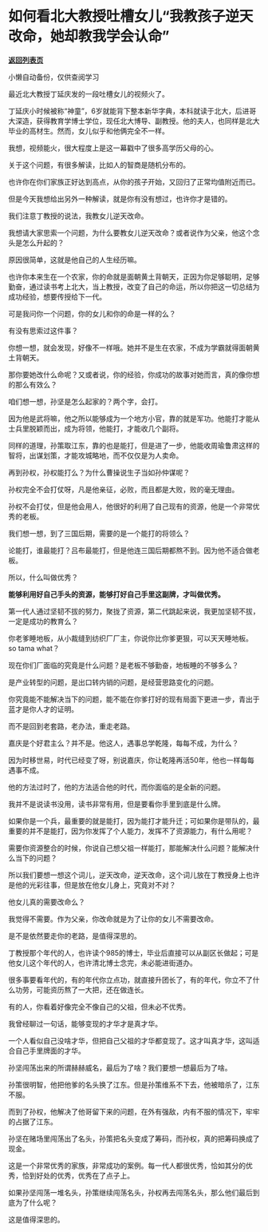# 如何看北大教授吐槽女儿“我教孩子逆天改命，她却教我学会认命”

[**返回列表页**](/gzh/记忆承载3)

小懒自动备份，仅供查阅学习

最近北大教授丁延庆发的一段吐槽女儿的视频火了。

  

丁延庆小时候被称“神童”，6岁就能背下整本新华字典，本科就读于北大，后进哥大深造，获得教育学博士学位，现任北大博导、副教授。他的夫人，也同样是北大毕业的高材生。然而，女儿似乎和他俩完全不一样。

  

我想，视频能火，很大程度上是这一幕戳中了很多高学历父母的心。

  

关于这个问题，有很多解读，比如人的智商是随机分布的。  

  

也许你在你们家族正好达到高点，从你的孩子开始，又回归了正常均值附近而已。

  

但是今天我想给出另外一种解读，就是你有没有想过，也许你才是错的。  

  

我们注意丁教授的说法，我教女儿逆天改命。  

  

我想请大家思索一个问题，为什么要教女儿逆天改命？或者说作为父亲，他这个念头是怎么升起的？  

  

原因很简单，这就是他自己的人生经历嘛。  

  

也许你本来生在一个农家，你的命就是面朝黄土背朝天，正因为你足够聪明，足够勤奋，通过读书考上北大，当上教授，改变了自己的命运，所以你把这一切总结为成功经验，想要传授给下一代。

  

可是我问你一个问题，你的女儿和你的命是一样的么？  

  

有没有思索过这件事？  

  

你想一想，就会发现，好像不一样哦。她并不是生在农家，不成为学霸就得面朝黄土背朝天。  

  

那你要她改什么命呢？又或者说，你的经验，你成功的故事对她而言，真的像你想的那么有效么？  

  

咱们想一想，孙坚是怎么起家的？两个字，会打。  

  

因为他是武将嘛，他之所以能够成为一个地方小官，靠的就是军功。他能打才能从士兵里脱颖而出，成为将领，他能打，才能收几个副将。

  

同样的道理，孙策取江东，靠的也是能打，但是进了一步，他能收周瑜鲁肃这样的智将，出谋划策，才能攻城略地，而不仅仅是为人卖命。  

  

再到孙权，孙权能打么？为什么曹操说生子当如孙仲谋呢？

  

孙权完全不会打仗呀，凡是他亲征，必败，而且都是大败，败的毫无理由。  

  

孙权不会打仗，但是他会用人，他很好的利用了自己现有的资源，他是一个非常优秀的老板。  

  

我们想一想，到了三国后期，需要的是一个能打的将领么？  

  

论能打，谁最能打？吕布最能打，但是他连三国后期都熬不到。因为他不适合做老板。

  

所以，什么叫做优秀？  

  

 **能够利用好自己手头的资源，能够打好自己手里这副牌，才叫做优秀。**

  

第一代人通过坚韧不拔的努力，聚拢了资源，第二代跳起来说，我更加坚韧不拔，一定是成功的教育么？  

  

你老爹睡地板，从小裁缝到纺织厂厂主，你说你比你爹更狠，可以天天睡地板。so tama what？  

  

现在你们厂面临的究竟是什么问题？是老板不够勤奋，地板睡的不够多么？

  

是产业转型的问题，是出口转内销的问题，是经营思路变化的问题。

  

你究竟能不能解决当下的问题，能不能在你爹打好的现有局面下更进一步，青出于蓝才是你人才的证明。

  

而不是回到老套路，老办法，重走老路。  

  

嘉庆是个好君主么？并不是。他这人，遇事总学乾隆，每每不成，为什么？  

  

因为时移世易，时代已经变了呀，别说嘉庆，你让乾隆再活50年，他也一样每每遇事不成。

  

他的方法过时了，他的方法适合他的时代，而你面临的是全新的问题。

  

我并不是说读书没用，读书非常有用，但是要看你手里到底是什么牌。  

  

如果你是一个兵，最重要的就是能打，因为能打才能升迁；可如果你是带队的，最重要的并不是能打，因为你发挥了个人能力，发挥不了资源能力，有什么用呢？  

  

需要你资源整合的时候，你说自己想父祖一样能打，那能解决什么问题？能解决什么当下的问题？

  

所以我们要想一想这个词儿，逆天改命，逆天改命，这个词儿放在丁教授身上也许是他的光彩往事，但是放在他女儿身上，究竟对不对？  

  

他女儿真的需要改命么？

  

我觉得不需要。作为父亲，你改命就是为了让你的女儿不需要改命。  

  

是不是依然要走你的老路，是值得深思的。  

  

丁教授那个年代的人，也许读个985的博士，毕业后直接可以从副区长做起；可是他女儿这个年代的人，也许清北博士念完，未必能进街道办。  

  

很多事要看年代的，有的年代你立点功，就直接升团长了，有的年代，你立不了什么功劳，可能资历熬了一大把，还在做连长。  

  

有的人，你看着好像完全不像自己的父祖，但未必不优秀。  

  

我曾经聊过一句话，能够变现的才华才是真才华。

  

一个人看似自己没啥才华，但把自己父祖的才华都变现了。这才叫真才华，这叫适合自己手里牌面的才华。

  

孙坚闯荡出来的所谓赫赫威名，最后为了啥？我们要想一想最后为了啥。

  

孙策很明智，他把他爹的名头换了江东。但是孙策维系不下去，他被暗杀了，江东不服。

  

而到了孙权，他解决了他哥留下来的问题，在外有强敌，内有不服的情况下，牢牢的占据了江东。

  

孙坚在赌场里闯荡出了名头，孙策把名头变成了筹码，而孙权，真的把筹码换成了现金。  

  

这是一个非常优秀的家族，非常成功的案例。每一代人都很优秀，恰如其分的优秀，恰到好处的优秀，优秀在了点子上。  

  

如果孙坚闯荡一堆名头，孙策继续闯荡名头，孙权再去闯荡名头，那么他们最后到底为了什么呢？

  

这是值得深思的。

